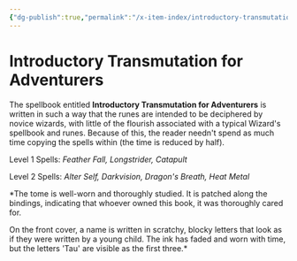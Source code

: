 ```yaml
---
{"dg-publish":true,"permalink":"/x-item-index/introductory-transmutation-for-adventurers/","created":"2025-01-27T18:10:49.302-05:00","updated":"2025-01-27T20:53:04.559-05:00"}
---
```


# Introductory Transmutation for Adventurers

The spellbook entitled **Introductory Transmutation for Adventurers** is written in such a way that the runes are intended to be deciphered by novice wizards, with little of the flourish associated with a typical Wizard's spellbook and runes. Because of this, the reader needn't spend as much time copying the spells within (the time is reduced by half).

Level 1 Spells: *Feather Fall, Longstrider, Catapult* 

Level 2 Spells: *Alter Self, Darkvision, Dragon's Breath, Heat Metal*

*The tome is well-worn and thoroughly studied. It is patched along the bindings, indicating that whoever owned this book, it was thoroughly cared for.

On the front cover, a name is written in scratchy, blocky letters that look as if they were written by a young child. The ink has faded and worn with time, but the letters 'Tau' are visible as the first three.*